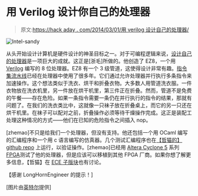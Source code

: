 # 用 Verilog 设计你自己的处理器

> 原文:[https://hack aday . com/2014/03/01/用 verilog 设计自己的处理器/](https://hackaday.com/2014/03/01/design-your-own-processor-with-verilog/)

![Intel-sandy](../Images/42101a451f1692c56642b024958192d9.png)

从头开始设计计算机是硬件设计的神圣目标之一。对于可编程逻辑来说，[设计自己的处理器](https://github.com/zhemao/ez8)是一项巨大的成就。这正是[浙毛]所做的。他创造了 EZ8，一个用 [Verilog](http://en.wikipedia.org/wiki/Verilog) 编写的 8 位处理器。EZ8 有一个 3 级管道，这使得设计非常有趣。[指令集流水线](http://en.wikipedia.org/wiki/Instruction_pipeline)已经在处理器中使用了很多年。它们通过允许处理器并行执行多条指令来加速操作。这个想法类似于洗衣、烘干和折叠衣物。大多数人用管道洗衣服。一件衣物放在洗衣机里，另一件放在烘干机里，第三件正在折叠。然而，管道不是免费的午餐——存在危险。如果一条指令需要一条仍在并行执行的指令的结果，那就有问题了。在我们的洗衣类比中，这就像一只袜子放在折叠桌上，而它的另一只还在烘干机里。在袜子可以配对之前，折叠操作必须等待干燥操作完成。这正是装配工处理这种情况的方式——他们在已知的危险指令之间插入 nop。

[zhemao]不只是给我们一个处理器，但没有支持。他还包括一个用 OCaml 编写的汇编程序和一个用 c 语言编写的仿真器。几个测试汇编程序也在[【哲猫的】github repo](https://github.com/zhemao/ez8) 上运行，以验证操作。[zhemao]已经用 [Altera Cyclone 5](http://www.altera.com/devices/fpga/cyclone-v-fpgas/cyv-index.jsp) 系列[FPGA](http://en.wikipedia.org/wiki/Fpga)测试了他的处理器，但是应该可以移植到其他 FPGA 厂商。如果你想了解更多信息，【哲猫】在 [ECE 子版块](http://www.reddit.com/r/ECE/comments/1yqrjr/toy_8bit_soft_microcontroller_implemented_in/)也有讨论。

【感谢 LongHornEngineer 的提示！]

[图片由[英特尔](http://www.flickr.com/photos/intelfreepress/8660652107/sizes/o/in/photostream/)提供]